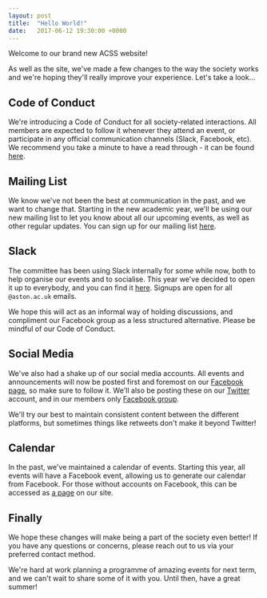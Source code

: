 ```yaml
---
layout: post
title:  "Hello World!"
date:   2017-06-12 19:30:00 +0000
---
```


Welcome to our brand new ACSS website!

As well as the site, we've made a few changes to the way the society works and we're hoping they'll really improve your experience. Let's take a look...

## Code of Conduct
We're introducing a Code of Conduct for all society-related interactions. All members are expected to follow it whenever they attend an event, or participate in any official communication channels (Slack, Facebook, etc). We recommend you take a minute to have a read through - it can be found [here][CoC].

## Mailing List
We know we've not been the best at communication in the past, and we want to change that. Starting in the new academic year, we'll be using our new mailing list to let you know about all our upcoming events, as well as other regular updates. You can sign up for our mailing list [here][Mail].

## Slack
The committee has been using Slack internally for some while now, both to help organise our events and to socialise. This year we've decided to open it up to everybody, and you can find it [here][Slack]. Signups are open for all `@aston.ac.uk` emails.

We hope this will act as an informal way of holding discussions, and compliment our Facebook group as a less structured alternative. Please be mindful of our Code of Conduct.

## Social Media
We've also had a shake up of our social media accounts. All events and announcements will now be posted first and foremost on our [Facebook page][Facebook], so make sure to follow it. We'll also be posting these on our [Twitter][Twitter] account, and in our members only [Facebook group][Facebook Group].

We'll try our best to maintain consistent content between the different platforms, but sometimes things like retweets don't make it beyond Twitter!

## Calendar
In the past, we've maintained a calendar of events. Starting this year, all events will have a Facebook event, allowing us to generate our calendar from Facebook. For those without accounts on Facebook, this can be accessed as [a page][Calendar] on our site.

## Finally
We hope these changes will make being a part of the society even better! If you have any questions or concerns, please reach out to us via your preferred contact method.

We're hard at work planning a programme of amazing events for next term, and we can't wait to share some of it with you. Until then, have a great summer!

[Mail]: http://twitter.us15.list-manage.com/subscribe?u=5c76c6487162a4644f24574b6&id=8948e9a3d3
[Twitter]: https://twitter.com/AstonCSS
[Slack]:   https://aston-css.slack.com/signup
[Facebook]: https://www.facebook.com/AstonCSS
[Facebook Group]: https://www.facebook.com/groups/AstonCSS
[Calendar]: https://astoncss.com/events
[CoC]: https://github.com/aston-css/code-of-conduct
